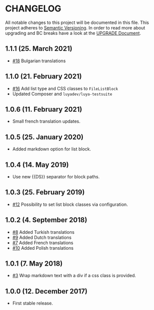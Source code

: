 # CHANGELOG

All notable changes to this project will be documented in this file. This project adheres to [Semantic Versioning](http://semver.org/).
In order to read more about upgrading and BC breaks have a look at the [UPGRADE Document](UPGRADE.md).

## 1.1.1 (25. March 2021)

+ [#18](https://github.com/luyadev/luya-generic/pull/18) Bulgarian translations

## 1.1.0 (21. February 2021)

+ [#16](https://github.com/luyadev/luya-generic/issues/16) Add list type and CSS classes to `FileListBlock`
+ Updated Composer and `luyadev/luya-testsuite`

## 1.0.6 (11. February 2021)

+ Small french translation updates.

## 1.0.5 (25. January 2020)

+ Added markdown option for list block.

## 1.0.4 (14. May 2019)

+ Use new {{DS}} separator for block paths.

## 1.0.3 (25. February 2019)

+ [#12](https://github.com/luyadev/luya-generic/pull/12) Possibility to set list block classes via configuration.

## 1.0.2 (4. September 2018)

+ [#8](https://github.com/luyadev/luya-generic/pull/8) Added Turkish translations
+ [#9](https://github.com/luyadev/luya-generic/pull/9) Added Dutch translations
+ [#7](https://github.com/luyadev/luya-generic/pull/7) Added French translations
+ [#10](https://github.com/luyadev/luya-generic/pull/10) Added Polish translations

## 1.0.1 (7. May 2018)

+ [#3](https://github.com/luyadev/luya-generic/issues/3) Wrap markdown text with a div if a css class is provided.

## 1.0.0 (12. December 2017)

+ First stable release.
